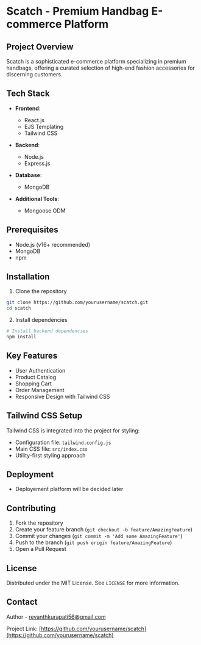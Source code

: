 # Scatch - Premium Handbag E-commerce Platform

## Project Overview

Scatch is a sophisticated e-commerce platform specializing in premium handbags, offering a curated selection of high-end fashion accessories for discerning customers.

## Tech Stack

- **Frontend**: 
  - React.js
  - EJS Templating
  - Tailwind CSS

- **Backend**: 
  - Node.js
  - Express.js

- **Database**: 
  - MongoDB

- **Additional Tools**:
  - Mongoose ODM

## Prerequisites

- Node.js (v16+ recommended)
- MongoDB
- npm 

## Installation

1. Clone the repository
```bash
git clone https://github.com/yourusername/scatch.git
cd scatch
```

2. Install dependencies
```bash
# Install backend dependencies
npm install
```


## Key Features

- User Authentication
- Product Catalog
- Shopping Cart
- Order Management
- Responsive Design with Tailwind CSS

## Tailwind CSS Setup

Tailwind CSS is integrated into the project for styling:
- Configuration file: `tailwind.config.js`
- Main CSS file: `src/index.css`
- Utility-first styling approach

## Deployment

- Deployement platform will be decided later

## Contributing

1. Fork the repository
2. Create your feature branch (`git checkout -b feature/AmazingFeature`)
3. Commit your changes (`git commit -m 'Add some AmazingFeature'`)
4. Push to the branch (`git push origin feature/AmazingFeature`)
5. Open a Pull Request

## License

Distributed under the MIT License. See `LICENSE` for more information.

## Contact

Author - revanthkurapati56@gmail.com

Project Link: [https://github.com/yourusername/scatch](https://github.com/yourusername/scatch)